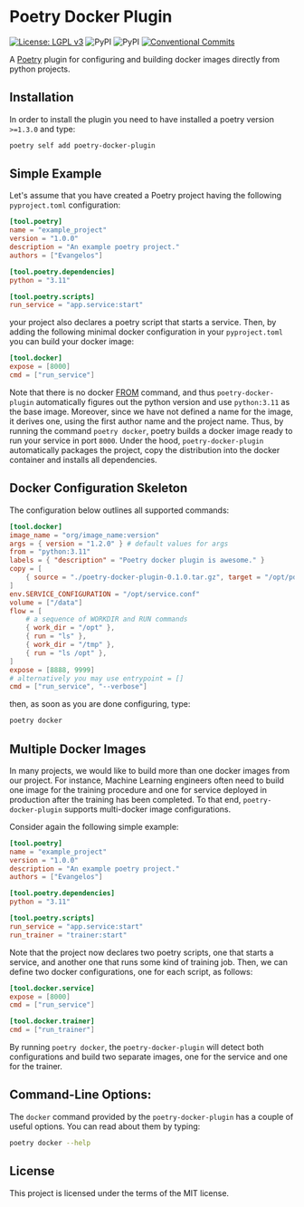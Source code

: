 # Poetry Docker Plugin

[![License: LGPL v3](https://img.shields.io/badge/License-MIT-blue.svg)](https://mit-license.org)
![PyPI](https://img.shields.io/pypi/pyversions/poetry-docker-plugin)
![PyPI](https://img.shields.io/pypi/v/poetry-docker-plugin?color=gree&label=pypi%20package)
[![Conventional Commits](https://img.shields.io/badge/Conventional%20Commits-1.0.0-yellow.svg)](https://conventionalcommits.org)

A [Poetry](https://python-poetry.org) plugin for configuring and building docker images directly from python projects.

## Installation

In order to install the plugin you need to have installed a poetry version `>=1.3.0` and type:

```bash
poetry self add poetry-docker-plugin
```

## Simple Example

Let's assume that you have created a Poetry project having the following `pyproject.toml` configuration:

```toml
[tool.poetry]
name = "example_project"
version = "1.0.0"
description = "An example poetry project."
authors = ["Evangelos"]

[tool.poetry.dependencies]
python = "3.11"

[tool.poetry.scripts]
run_service = "app.service:start"
```

your project also declares a poetry script that starts a service. Then, by adding the following minimal docker configuration in your `pyproject.toml` you can build your docker image:

```toml
[tool.docker]
expose = [8000]
cmd = ["run_service"]
```

Note that there is no docker [FROM](https://docs.docker.com/engine/reference/builder/#from)  command, and thus `poetry-docker-plugin` automatically figures out the python version and use `python:3.11` as the base image. Moreover, since we have not defined a name for the image, it derives one, using the first author name and the project name. Thus, by running the command `poetry docker`, poetry builds a docker image ready to run your service in port `8000`. Under the hood, `poetry-docker-plugin` automatically packages the project, copy the distribution into the docker container and installs all dependencies.
 
## Docker Configuration Skeleton

The configuration below outlines all supported commands:

```toml
[tool.docker]
image_name = "org/image_name:version"
args = { version = "1.2.0" } # default values for args
from = "python:3.11"
labels = { "description" = "Poetry docker plugin is awesome." }
copy = [
    { source = "./poetry-docker-plugin-0.1.0.tar.gz", target = "/opt/pdp.tar.gz" },
]
env.SERVICE_CONFIGURATION = "/opt/service.conf"
volume = ["/data"]
flow = [
    # a sequence of WORKDIR and RUN commands
    { work_dir = "/opt" },
    { run = "ls" },
    { work_dir = "/tmp" },
    { run = "ls /opt" },
]
expose = [8888, 9999]
# alternatively you may use entrypoint = []
cmd = ["run_service", "--verbose"]
```

then, as soon as you are done configuring, type:

```bash
poetry docker
```

## Multiple Docker Images

In many projects, we would like to build more than one docker images from our project. For instance, Machine Learning engineers often need to build one image for the training procedure and one for service deployed in production after the training has been completed. To that end, `poetry-docker-plugin` supports multi-docker image configurations. 

Consider again the following simple example:

```toml
[tool.poetry]
name = "example_project"
version = "1.0.0"
description = "An example poetry project."
authors = ["Evangelos"]

[tool.poetry.dependencies]
python = "3.11"

[tool.poetry.scripts]
run_service = "app.service:start"
run_trainer = "trainer:start"
```

Note that the project now declares two poetry scripts, one that starts a service, and another one that runs some kind of training job. Then, we can define two docker configurations, one for each script, as follows:

```toml
[tool.docker.service]
expose = [8000]
cmd = ["run_service"]

[tool.docker.trainer]
cmd = ["run_trainer"]
```

By running `poetry docker`, the `poetry-docker-plugin` will detect both configurations and build two separate images, one for the service and one for the trainer.

## Command-Line Options:

The `docker` command provided by the `poetry-docker-plugin` has a couple of useful options. You can read about them by typing:

```bash
poetry docker --help
```

## License

This project is licensed under the terms of the MIT license.